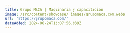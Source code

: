 ```yaml
---
title: Grupo MACA | Maquinaria y capacitación
image: /src/content/showcase/_images/grupomaca.com.webp
url: 'https://grupomaca.com/'
dateAdded: 2024-06-24T12:07:56.939Z
---
```



